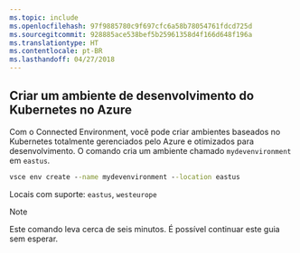 ```yaml
---
ms.topic: include
ms.openlocfilehash: 97f9885780c9f697cfc6a58b78054761fdcd725d
ms.sourcegitcommit: 928885ace538bef5b25961358d4f166d648f196a
ms.translationtype: HT
ms.contentlocale: pt-BR
ms.lasthandoff: 04/27/2018
---
```

## <a name="create-a-kubernetes-development-environment-in-azure"></a>Criar um ambiente de desenvolvimento do Kubernetes no Azure
Com o Connected Environment, você pode criar ambientes baseados no Kubernetes totalmente gerenciados pelo Azure e otimizados para desenvolvimento. O comando cria um ambiente chamado `mydevenvironment` em `eastus`.
```cmd
vsce env create --name mydevenvironment --location eastus
```

Locais com suporte: `eastus`, `westeurope`

> [!Note]
> Este comando leva cerca de seis minutos. É possível continuar este guia sem esperar.
